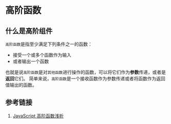 # 高阶函数

## 什么是高阶组件
`高阶函数`是指至少满足下列条件之一的函数：

- 接受一个或多个函数作为输入
- 或者输出一个函数


也就是说`高阶函数`是对`其他函数`进行操作的函数，可以将它们作为**参数**传递，或者是**返回**它们。 简单来说，`高阶函数`是一个接收函数作为参数传递或者将函数作为返回值输出的函数。



## 参考链接
1. [JavaScript 高阶函数浅析](https://muyiy.cn/blog/6/6.1.html#%E5%8F%82%E8%80%83%E6%96%87%E7%AB%A0)